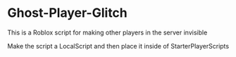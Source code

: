 # Ghost-Player-Glitch
This is a Roblox script for making other players in the server invisible


Make the script a LocalScript and then place it inside of StarterPlayerScripts
